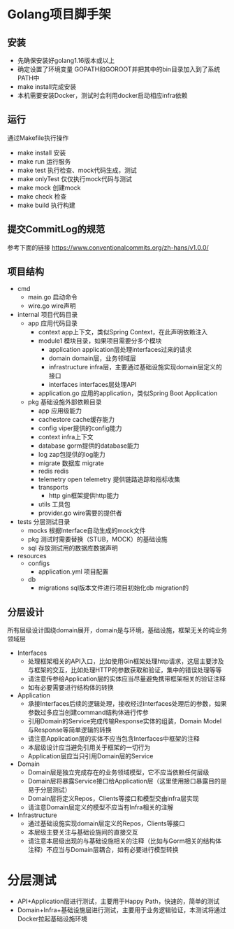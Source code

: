 # Golang项目脚手架
## 安装
* 先确保安装好golang1.16版本或以上
* 确定设置了环境变量 GOPATH和GOROOT并把其中的bin目录加入到了系统PATH中
* make install完成安装
* 本机需要安装Docker，测试时会利用docker启动相应infra依赖
## 运行
通过Makefile执行操作
* make install 安装
* make run 运行服务
* make test 执行检查、mock代码生成，测试
* make onlyTest 仅仅执行mock代码与测试
* make mock 创建mock
* make check 检查
* make build 执行构建
## 提交CommitLog的规范
参考下面的链接
https://www.conventionalcommits.org/zh-hans/v1.0.0/
## 项目结构
* cmd 
  * main.go 启动命令
  * wire.go wire声明
* internal 项目代码目录
  * app 应用代码目录
    * context app上下文，类似Spring Context，在此声明依赖注入 
    * module1 模块目录，如果项目需要分多个模块
      * application application层处理interfaces过来的请求
      * domain domain层，业务领域层
      * infrastructure infra层，主要通过基础设施实现domain层定义的接口
      * interfaces interfaces层处理API
    * application.go 应用的application，类似Spring Boot Application
  * pkg 基础设施外部依赖目录
    * app 应用级能力
    * cachestore cache缓存能力
    * config viper提供的config能力
    * context infra上下文
    * database gorm提供的database能力
    * log zap包提供的log能力
    * migrate 数据库 migrate
    * redis redis
    * telemetry open telemetry 提供链路追踪和指标收集
    * transports
      * http gin框架提供http能力
    * utils 工具包
    * provider.go wire需要的提供者
* tests 分层测试目录
  * mocks 根据Interface自动生成的mock文件
  * pkg 测试时需要替换（STUB，MOCK）的基础设施
  * sql 存放测试用的数据库数据声明
* resources
  * configs
    * application.yml 项目配置
  * db
    * migrations sql版本文件进行项目初始化db migration的
    
## 分层设计
所有层级设计围绕domain展开，domain是与环境，基础设施，框架无关的纯业务领域层
* Interfaces
  * 处理框架相关的API入口，比如使用Gin框架处理http请求，这层主要涉及与框架的交互，比如处理HTTP的参数获取和验证，集中的错误处理等等
  * 请注意传参给Application层的实体应当尽量避免携带框架相关的验证注释
  * 如有必要需要进行结构体的转换
* Application
  * 承接Interfaces后续的逻辑处理，接收经过Interfaces处理后的参数，如果参数过多应当创建command结构体进行传参
  * 引用Domain的Service完成传输Response实体的组装，Domain Model与Response等简单逻辑的转换
  * 请注意Application层的实体不应当包含Interfaces中框架的注释
  * 本层级设计应当避免引用关于框架的一切行为
  * Application层应当只引用Domain层的Service
* Domain
  * Domain层是独立完成存在的业务领域模型，它不应当依赖任何层级
  * Domain层将暴露Service接口给Application层（这里使用接口暴露目的是易于分层测试）
  * Domain层将定义Repos，Clients等接口和模型交由infra层实现
  * 请注意Domain层定义的模型不应当有Infra相关的注解
* Infrastructure
  * 通过基础设施实现domain层定义的Repos，Clients等接口
  * 本层级主要关注与基础设施间的直接交互
  * 请注意本层级出现的与基础设施相关的注释（比如与Gorm相关的结构体注释）不应当与Domain层耦合，如有必要进行模型转换

# 分层测试
* API+Application层进行测试，主要用于Happy Path，快速的，简单的测试
* Domain+Infra+基础设施层进行测试，主要用于业务逻辑验证，本测试将通过Docker拉起基础设施环境